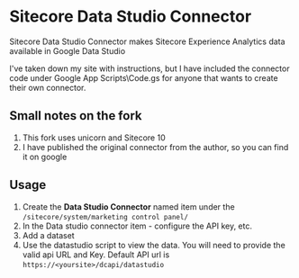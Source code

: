 # Sitecore Data Studio Connector
Sitecore Data Studio Connector makes Sitecore Experience Analytics data available in Google Data Studio

I've taken down my site with instructions, but I have included the connector code under Google App Scripts\Code.gs for anyone that wants to create their own connector.

## Small notes on the fork

1. This fork uses unicorn and Sitecore 10
2. I have published the original connector from the author, so you can find it on google

## Usage

1. Create the **Data Studio Connector** named item under the `/sitecore/system/marketing control panel/`
2. In the Data studio connector item - configure the API key, etc. 
3. Add a dataset
4. Use the datastudio script to view the data. You will need to provide the valid api URL and Key. Default API url is  `https://<yoursite>/dcapi/datastudio`